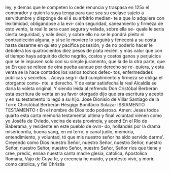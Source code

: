 ley, y demás que le competen lo cede renuncia y traspasa en 125x el comprador y quien la suya tenga para que sea su esclave
sujeto a servidumbre y dispónge de el á su arbitrio median- te a que lo adquiere con lexitimidad, obligándose a la evi- ción seguridad, saneamiento y firmeza de esto vento, la real lo sera cuan segura y velada, sobre ella se-
quale le sería cierta seguridad, y vale decir, y sobre ello no se le pondrá pleito ni contradicción alguna, y si se le moviere lo seguirá y fenecerá a su costa hasta desarme en quieto y pacífica posesión, y de no poderlo hacer le debolerá los
quatrocientos diez pesos de plata recién, y más valor que con el tiempo haya adquirido dicho negrito, costos y costos ganos y perjuicios que se le impusen solo con su simple juramento, que la de la otra parte, que se
En que se releea de otra pueba aunque por derecho se re- quiera, y esta venta se la hace contados los varios tochos defec- tos, enfermedades publicas y secretos. . Acoya segri- dad cumplimiento y firmeza se obliga el otorgante como- nte.
a derecho. Y de estar satisfecha la real Alcaldía se daría la voleta original. Y siendo leida al refrendo Don Cristóbal Berberán esta escritura de venta en su favor otorgado dijo que era escritura y aceptó y en su testamento lo legó a su hijo.
Jose Dionisio de Villar
Santiago de la Torre
Christóbal Berberán
Hésgigo Bonifácio Solazar
ISSIAMENTO
TESTAMENTO
r
En el nombre de Dios todo poderoso. Amen: Jeses todos quarto
esta carta memoria testamental ultima y final voluntad vienen como yo Joséfa de Oviedo, vecina de esta provincia, y acend
En el Río de Baberama, y residente en este pueblo de ovin- do, hollandés por la drama misericordia, buena sang, en mi terro, y canal judío, memoria, entendimiento, y voluntad, tó que mis nuestro señor ha sido servido darme'. Creyendo como
Dios nuestro Señor, nuestro Señor, nuestro Señor, nuestro Señor, nuestro Señor, nuestro Señor, nuestro Señor, Señor
rios que tiene y cree, predic, ensea nuestra santa madre
glesia, catolica, Apostolica Romana, Vajo de Cuya fe, y creencia
he muido, y protesto vivir, y morir, como catolica, y fiel Christia
